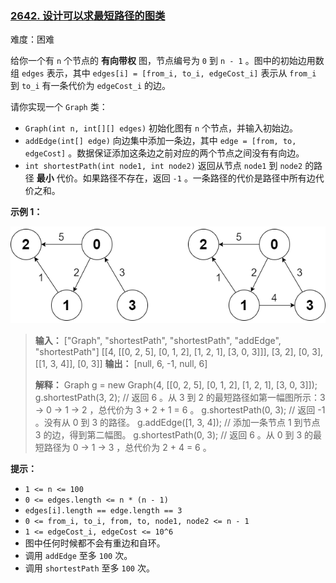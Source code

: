### [2642\. 设计可以求最短路径的图类](https://leetcode.cn/problems/design-graph-with-shortest-path-calculator/)

难度：困难

给你一个有 `n` 个节点的 **有向带权** 图，节点编号为 `0` 到 `n - 1` 。图中的初始边用数组 `edges` 表示，其中 `edges[i] = [from_i, to_i, edgeCost_i]` 表示从 `from_i` 到 `to_i` 有一条代价为 `edgeCost_i` 的边。

请你实现一个 `Graph` 类：

- `Graph(int n, int[][] edges)` 初始化图有 `n` 个节点，并输入初始边。
- `addEdge(int[] edge)` 向边集中添加一条边，其中 `edge = [from, to, edgeCost]` 。数据保证添加这条边之前对应的两个节点之间没有有向边。
- `int shortestPath(int node1, int node2)` 返回从节点 `node1` 到 `node2` 的路径 **最小** 代价。如果路径不存在，返回 `-1` 。一条路径的代价是路径中所有边代价之和。

**示例 1：**

![](./assets/img/Question2642.png)

> **输入：**
> ["Graph", "shortestPath", "shortestPath", "addEdge", "shortestPath"]
> \[\[4, \[\[0, 2, 5], [0, 1, 2], [1, 2, 1], [3, 0, 3]]], [3, 2], [0, 3], [[1, 3, 4]], [0, 3]]
> **输出：**
> [null, 6, -1, null, 6]
>  
> **解释：**
> Graph g = new Graph(4, \[\[0, 2, 5], [0, 1, 2], [1, 2, 1], [3, 0, 3]]);
> g.shortestPath(3, 2);  // 返回 6 。从 3 到 2 的最短路径如第一幅图所示：3 -> 0 -> 1 -> 2 ，总代价为 3 + 2 + 1 = 6 。
> g.shortestPath(0, 3);  // 返回 -1 。没有从 0 到 3 的路径。
> g.addEdge([1, 3, 4]);  // 添加一条节点 1 到节点 3 的边，得到第二幅图。
> g.shortestPath(0, 3);  // 返回 6 。从 0 到 3 的最短路径为 0 -> 1 -> 3 ，总代价为 2 + 4 = 6 。

**提示：**

- `1 <= n <= 100`
- `0 <= edges.length <= n * (n - 1)`
- `edges[i].length == edge.length == 3`
- `0 <= from_i, to_i, from, to, node1, node2 <= n - 1`
- `1 <= edgeCost_i, edgeCost <= 10^6`
- 图中任何时候都不会有重边和自环。
- 调用 `addEdge` 至多 `100` 次。
- 调用 `shortestPath` 至多 `100` 次。
